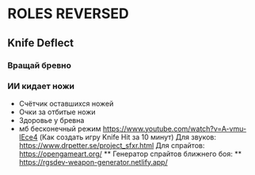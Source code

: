 # ROLES REVERSED
## Knife Deflect
### Вращай бревно
### ИИ кидает ножи
* Счётчик оставшихся ножей
* Очки за отбитые ножи
* Здоровье у бревна
* мб бесконечный режим
https://www.youtube.com/watch?v=A-vmu-lEce4 (Как создать игру Knife Hit за 10 минут)
Для звуков: https://www.drpetter.se/project_sfxr.html
Для спрайтов: https://opengameart.org/ 
** Генератор спрайтов ближнего боя: ** https://rgsdev-weapon-generator.netlify.app/